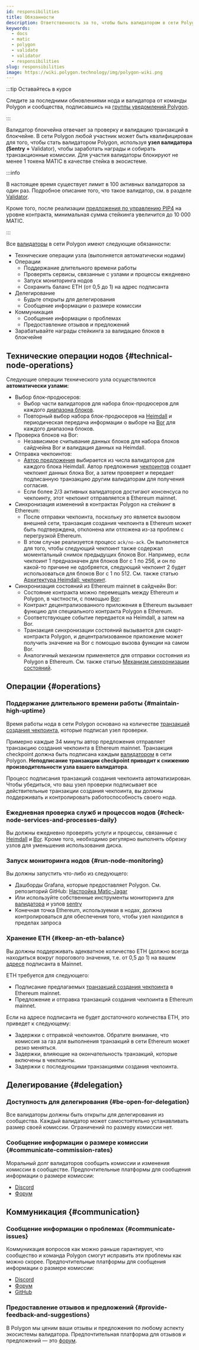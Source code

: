 ```yaml
---
id: responsibilities
title: Обязанности
description: Ответственность за то, чтобы быть валидатором в сети Polygon
keywords:
  - docs
  - matic
  - polygon
  - validate
  - validator
  - responsibilities
slug: responsibilities
image: https://wiki.polygon.technology/img/polygon-wiki.png
---
```


:::tip Оставайтесь в курсе

Следите за последними обновлениями нода и валидатора от команды Polygon и сообщества, подписавшись на [группы уведомлений Polygon](https://polygon.technology/notifications/).

:::

Валидатор блокчейна отвечает за проверку и валидацию транзакций в блокчейне. В сети Polygon любой участник может быть квалифицирован для того, чтобы стать валидатором Polygon, используя **узел валидатора (Sentry +** Validator), чтобы заработать награды и собирать транзакционные комиссии. Для участия валидаторы блокируют не менее 1 токена MATIC в качестве стейка в экосистеме.

:::info

В настоящее время существует лимит в 100 активных валидаторов за один раз. Подробное описание того, что такое валидатор, см. в разделе [Validator](/maintain/validator/architecture).

Кроме того, после реализации [<ins>предложения по управлению PIP4</ins>](https://forum.polygon.technology/t/pip-4-validator-performance-management/9956) на уровне контракта, минимальная сумма стейкинга увеличится до 10 000 MATIC.

:::

Все [валидаторы](/maintain/glossary.md#validator) в сети Polygon имеют следующие обязанности:

* Технические операции узла (выполняется автоматически нодами)
* Операции
  * Поддержание длительного времени работы
  * Проверять сервисы, связанные с узлами и процессы ежедневно
  * Запуск мониторинга нодов
  * Сохранить баланс ETH (от 0,5 до 1) на адрес подписанта
* Делегирование
  * Будьте открыты для делегирования
  * Сообщение информации о размере комиссии
* Коммуникация
  * Сообщение информации о проблемах
  * Предоставление отзывов и предложений
* Зарабатывайте награды стейкинга за валидацию блоков в блокчейне

## Технические операции нодов {#technical-node-operations}

Следующие операции технического узла осуществляются **автоматически узлами:**

* Выбор блок-продюсеров:
  * Выбор части валидаторов для набора блок-продюсеров для каждого [диапазона блоков](/docs/maintain/glossary.md#span).
  * Повторный выбор набора блок-продюсеров на [Heimdall](/maintain/glossary.md#heimdall) и периодическая передача информации о выборе на [Bor](/maintain/glossary.md#bor) для каждого диапазона блоков.
* Проверка блоков на Bor:
  * Независимое считывание данных блоков для набора блоков сайдчейна Bor и валидация данных на Heimdall.
* Отправка чекпоинтов:
  * [Автор предложения](/maintain/glossary.md#proposer) выбирается из числа валидаторов для каждого блока Heimdall. Автор предложения [чекпоинтов](/maintain/glossary.md#checkpoint-transaction) создает чекпоинт данных блока Bor, а затем проверяет и передает подписанную транзакцию другим валидаторам для получения согласия.
  * Если более 2/3 активных валидаторов достигают консенсуса по чекпоинту, этот чекпоинт отправляется в Ethereum mainnet.
* Синхронизация изменений в контрактах Polygon на стейкинг в Ethereum:
  * После отправки чекпоинта, поскольку это является вызовом внешней сети, транзакция создания чекпоинта в Ethereum может быть подтверждена, отклонена или отложена из-за проблем с перегрузкой Ethereum.
  * В этом случае реализуется процесс `ack/no-ack`. Он выполняется для того, чтобы следующий чекпоинт также содержал моментальный снимок предыдущих блоков Bor. Например, если чекпоинт 1 предназначен для блоков Bor с 1 по 256, и он по какой-то причине не одобряется, следующий чекпоинт 2 будет использоваться для блоков Bor с 1 по 512. См. также статью [Архитектура Heimdall: чекпоинт](/pos/heimdall/checkpoint).
* Синхронизация состояний из Ethereum mainnet в сайдчейн Bor:
  * Состояние контракта можно перемещать между Ethereum и Polygon, в частности, с помощью [Bor](/maintain/glossary.md#bor):
  * Контракт децентрализованного приложения в Ethereum вызывает функцию для специального контракта Polygon в Ethereum.
  * Соответствующее событие передается на Heimdall, а затем на Bor.
  * Транзакция синхронизации состояний вызывается для смарт-контракта Polygon, и децентрализованное приложение может получить значение на Bor с помощью вызова функции на самом Bor.
  * Аналогичный механизм применяется для отправки состояния из Polygon в Ethereum. См. также статью [Механизм синхронизации состояний](/docs/pos/state-sync/state-sync).

## Операции {#operations}

### Поддержание длительного времени работы {#maintain-high-uptime}

Время работы нода в сети Polygon основано на количестве [транзакций создания чекпоинта](/docs/maintain/glossary.md#checkpoint-transaction), которые подписал узел проверки.

Примерно каждые 34 минуты автор предложения отправляет транзакцию создания чекпоинта в Ethereum mainnet. Транзакция checkpoint должна быть подписана каждым [валидатором](/maintain/glossary.md#validator) в сети Polygon. **Неподписание транзакции checkpoint приводит к снижению производительности узла вашего валидатора**.

Процесс подписания транзакций создания чекпоинта автоматизирован. Чтобы убедиться, что ваш узел проверки подписывает все действительные транзакции создания чекпоинта, вы должны поддерживать и контролировать работоспособность своего нода.

### Ежедневная проверка служб и процессов нодов {#check-node-services-and-processes-daily}

Вы должны ежедневно проверять услуги и процессы, связанные с [Heimdall](/maintain/glossary.md#heimdall) и [Bor](/maintain/glossary.md#bor). Кроме того, необходимо регулярно выполнять обрезку узлов для уменьшения использования диска.

### Запуск мониторинга нодов {#run-node-monitoring}

Вы должны запустить что-либо из следующего:

* Дашборды Grafana, которые предоставляет Polygon. См. репозиторий GitHub: [Настройка Matic-Jagar](https://github.com/vitwit/matic-jagar)
* Или используйте собственные инструменты мониторинга для [валидатора](/maintain/glossary.md#validator) и узлов [sentry](/maintain/glossary.md#sentry)
* Конечная точка Ethereum, используемая в нодах, должна контролироваться для обеспечения того, чтобы узел находился в пределах запроса

### Хранение ETH {#keep-an-eth-balance}

Вы должны поддерживать адекватное количество ETH (должно всегда находиться вокруг порогового значения, т.е. от 0,5 до 1) на вашем [адресе](/maintain/glossary.md#signer-address) подписанта в Mainnet.

ETH требуется для следующего:

* Подписание предлагаемых [транзакций создания чекпоинта](/maintain/glossary.md#checkpoint-transaction) в Ethereum mainnet.
* Предложение и отправка транзакций создания чекпоинта в Ethereum mainnet.

Если на адресе подписанта не будет достаточного количества ETH, это приведет к следующему:

* Задержки с отправкой чекпоинтов. Обратите внимание, что комиссия за газ для выполнения транзакций в сети Ethereum может резко меняться.
* Задержки, влияющие на окончательность транзакций, которые включены в чекпоинты.
* Задержки с последующими транзакциями создания чекпоинта.

## Делегирование {#delegation}

### Доступность для делегирования {#be-open-for-delegation}

Все валидаторы должны быть открыты для делегирования из сообщества. Каждый валидатор может самостоятельно устанавливать размер своей комиссии. Ограничений по размеру комиссии нет.

### Сообщение информации о размере комиссии {#communicate-commission-rates}

Моральный долг валидаторов сообщить комиссии и изменения комиссии в сообществе. Предпочтительные платформы для сообщения информации о размере комиссии:

* [Discord](https://discord.com/invite/0xPolygon)
* [Форум](https://forum.polygon.technology/)

## Коммуникация {#communication}

### Сообщение информации о проблемах {#communicate-issues}

Коммуникация вопросов как можно раньше гарантирует, что сообщество и команда Polygon смогут исправить эти проблемы как можно скорее. Предпочтительные платформы для сообщения информации о размере комиссии:

* [Discord](https://discord.com/invite/0xPolygon)
* [Форум](https://forum.polygon.technology/)
* [GitHub](https://github.com/maticnetwork)

### Предоставление отзывов и предложений {#provide-feedback-and-suggestions}

В Polygon мы ценим ваши отзывы и предложения по любому аспекту экосистемы валидатора. Предпочтительная платформа для отзывов и предложений — это [форум](https://forum.polygon.technology/).
